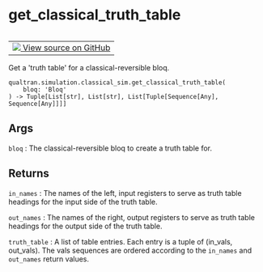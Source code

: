 # get_classical_truth_table


<table class="tfo-notebook-buttons tfo-api nocontent" align="left">
<td>
  <a target="_blank" href="https://github.com/quantumlib/Qualtran/blob/main/qualtran/simulation/classical_sim.py#L224-L258">
    <img src="https://www.tensorflow.org/images/GitHub-Mark-32px.png" />
    View source on GitHub
  </a>
</td>
</table>



Get a 'truth table' for a classical-reversible bloq.


<pre class="devsite-click-to-copy prettyprint lang-py tfo-signature-link">
<code>qualtran.simulation.classical_sim.get_classical_truth_table(
    bloq: 'Bloq'
) -> Tuple[List[str], List[str], List[Tuple[Sequence[Any], Sequence[Any]]]]
</code></pre>



<!-- Placeholder for "Used in" -->


<h2 class="add-link">Args</h2>

`bloq`<a id="bloq"></a>
: The classical-reversible bloq to create a truth table for.




<h2 class="add-link">Returns</h2>

`in_names`<a id="in_names"></a>
: The names of the left, input registers to serve as truth table headings for
  the input side of the truth table.

`out_names`<a id="out_names"></a>
: The names of the right, output registers to serve as truth table headings
  for the output side of the truth table.

`truth_table`<a id="truth_table"></a>
: A list of table entries. Each entry is a tuple of (in_vals, out_vals).
  The vals sequences are ordered according to the `in_names` and `out_names` return
  values.



